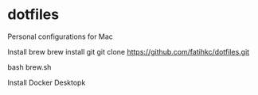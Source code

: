 # dotfiles
Personal configurations for Mac

Install brew
brew install git
git clone https://github.com/fatihkc/dotfiles.git

bash brew.sh

Install Docker Desktopk